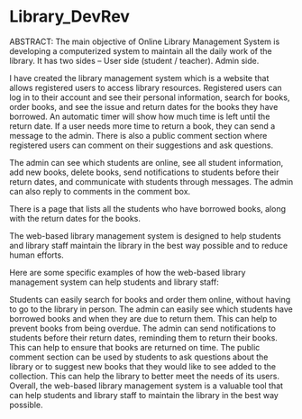 # Library_DevRev
ABSTRACT:
The main objective of Online Library Management System is developing a computerized system to maintain all the daily work of the library. It has two sides –
User side (student / teacher).
 Admin side.


I have created the library management system which is a website that allows registered users to access library resources. Registered users can log in to their account and see their personal information, search for books, order books, and see the issue and return dates for the books they have borrowed. An automatic timer will show how much time is left until the return date. If a user needs more time to return a book, they can send a message to the admin. There is also a public comment section where registered users can comment on their suggestions and ask questions.

The admin can see which students are online, see all student information, add new books, delete books, send notifications to students before their return dates, and communicate with students through messages. The admin can also reply to comments in the comment box.

There is a page that lists all the students who have borrowed books, along with the return dates for the books.

The web-based library management system is designed to help students and library staff maintain the library in the best way possible and to reduce human efforts.

Here are some specific examples of how the web-based library management system can help students and library staff:

Students can easily search for books and order them online, without having to go to the library in person.
The admin can easily see which students have borrowed books and when they are due to return them. This can help to prevent books from being overdue.
The admin can send notifications to students before their return dates, reminding them to return their books. This can help to ensure that books are returned on time.
The public comment section can be used by students to ask questions about the library or to suggest new books that they would like to see added to the collection. This can help the library to better meet the needs of its users.
Overall, the web-based library management system is a valuable tool that can help students and library staff to maintain the library in the best way possible.
